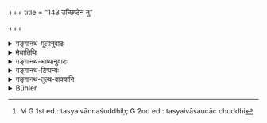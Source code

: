 +++
title = "143 उच्छिष्टेन तु"

+++

<details><summary>गङ्गानथ-मूलानुवादः</summary>

He who, with some substance in hand, happens to be touched by an unclean object, becomes pure by washing, without laying down that substance.—(141).
</details>

<details><summary>मेधातिथिः</summary>

आचमनार्हेण प्रायश्चित्तेन युक्तः पुरुष **उच्छिष्ट** उच्यते । तद् यथा- कृत-मूत्राद्य्-उत्सर्गश् चाकृत-शौचाचमनादिश् च यश् चामेध्यादि-संस्पर्श-दूषितो यदि पुरुषः।  

**द्रव्य-हस्तः,** हस्तेन च गृहीतं भक्ष्यभोज्यादि द्रव्यवस्त्रादि वा येन स उच्यते **द्रव्यहस्तः** । वज्र-हस्तादि-वत् प्रयोग-वव्यवस्था । स चेत् **स्पृष्टो** भवति, तदा **अनिधायैव तद् द्रव्यम्** अनपनीय, हस्त-गृहीत-द्रव्य एवाचामेत् । 

- <u>कथं</u> पुनर् हस्तस्थे द्रव्य आचमनसंभवः । "आ मणिबन्धनात् पाणी प्रक्षालयेत्" (ग्ध् १.३६) इति तत्र विधिः ।
- <u>केचिद्</u> आहुः । शरीर-संस्पर्श-मात्रं द्रव्यस्य विवक्षितम्, न हस्त-स्यैव, एवम् अशुद्धाव् अपि स्कन्धाद्य्-आरोपिते ऽपि द्रव्ये उच्छिष्टस्याशुद्धतैव, तथैवाचान्ते शुद्धिः । अतो हस्तात् प्रदेशान्तरे प्रकोष्ठोत्सङ्गादिके तु द्रव्यं गृहीत्वाचामेत् । अभिप्रायो यथैव पुरुषाशौच-संबन्धाद् अशुच्य् एवं तच्छौचाच् छुद्धिः[^२७४] ।


[^२७४]:
     M G 1st ed.: tasyaivānnaśuddhiḥ; G 2nd ed.: tasyaivāśaucāc chuddhi

- गौतमेन तु "द्रव्यहस्त उच्छिष्टो निधायाचामेत्" (ग्ध् १.२८) इत्य् उक्तम् । अत्र व्याख्यानयन्ति । सत्य् अपि तुल्य-सहितत्वे ऽत्र निधानम् एवाभिप्रेतम् । इतरथा द्रव्यहस्तस्योभयोः शुद्धौ कर्तव्यायां कः प्रसङ्गो द्रव्यनिधानस्य । अतो ऽन्तरेण वचनं निधानाप्राप्तेर् वचनं निधानार्थम् एव । 
- कथं तर्हि द्रव्यस्य शुद्धिः । प्रयतेन पुरुषेण ग्रहणात्, स्मृत्यन्तरविहितेन वा प्रोक्षणेन ।

> प्रचरन्न् अन्नपानेषु  
> उच्छिष्टं संस्पृशेद् यदि ।  
> आचामेद् द्रव्यम् अभ्युक्ष्य  
> एवं चैव न दुष्यति ॥ 
> 
> इति ।

यद्य् अन्तरेण वचनम् अत्र निधानं लभ्यते, अप्य् **अनिधायैवेति** वचनम् अनर्थकम् । एकवाक्यत्वात् स्मृतीनाम् इह निश्चितेन विधानेन तथाप्य् एवं विज्ञायते । अद्य पुनर् मतभेदो गम्यते । ततश् च विकल्पः । 

- तस्य च व्यवस्था । गरीयो द्रव्यं निधीयते, अन्यद् अङ्गस्थं कृत्वावगम्यते । यदापि स्वयम् अन्नम् अश्नाति, भूयिष्टं वा उच्छिष्टं स्पृशति, आचमनार्हेन वाकृताचमनेन स्पृश्यते, सर्वो ऽपि द्रव्यस्योच्छिष्टं संस्पर्शः ॥ ५.१४१ ॥
</details>

<details><summary>गङ्गानथ-भाष्यानुवादः</summary>

The man who has committed something necessitating ‘washing’ is called ‘unclean’. For instance, one who has passed urine or evacuated his bowels, and has not performed the purificatory ablutions; or when he has been defiled by the contamination of some unclean thing.

‘*With some substance in hand*;’—the person who is holding in his hand some thing to be eaten or some metal or cloth, &c., is called ‘*dravyahastaḥ*’, the use of the compound being similar to such compounds as ‘*khadgahastaḥ*’.

If such a person happens to be touched, then ‘*without laying down*’—without setting aside—‘*that substance*’—he should wash.

“How can the man wash, when he has a substance in his hand? The procedure of washing has been described as ‘washing the hand upto the wrists and so forth.”

In answer to this some people offer the following explanation:—What is meant by the man being ‘with some substance in hand’ is that he should have the substance somewhere on his body, not necessarily in his hands. Similarly in the case of impurity also if the man become defiled, the contamination affects substances that may be lying on his shoulders also. Similarly purification is obtained by washing. Hence the man should perform the washing by removing the substance from his hand and keeping it on his fore-arm, in his lap or in some other part part of his body. The meaning is that just as the impurity of the man makes the substance impure so also; the purification of the man renders the substance pure.

Gautama has declared that—‘The man with a substance in hand, happening to become unclean, should wash after *having kept away the substance*’ (1.28). This they explain as follows: Though both (*washing* and
*keeping away*) are spoken of together, yet it is the *keeping away*
that is meant to be enjoined by this text, otherwise all that would be necessary in the circumstances would be the purifying of both himself and the substance; and where would there be any necessity for the
*keeping away* of the substance? Hence, since, in the absence of the
text quoted, there would be no possibility of the *keeping away*, this text must be taken as meant only for enjoining this latter. “How then would the substance be purified?” It would be purified by being held by the pure person,—or by the ‘washing’ prescribed by another *Smṛti-text*: viz: ‘while dealing with foods and drinks if one happens to touch an unclean thing, he should wash the article and then sip water: in this manner it does not become defiled.’

“In the present verse nothing is said regarding the necessity of having to keep away the substance, and yet if it were to be taken as implied, the phrase ‘*without laying down*’ would be absolutely futile.”

As a matter of fact, the same purpose runs through all *Smṛtis*; and yet from the direct words of the texts in the present instance we understand that there is a clear difference of opinion (between Manu and Gautama). So that the two should be regarded as optional alternatives; and the rule determining the option would be that—(*a*) if the substance is a heavy one it shall be laid aside, otherwise it may be kept on the body,—or (*b*) when the man himself eats the food (carried), or he touches a large quantity of unclean things, or is touched by a person who should have washed but has not yet washed,—in all these cases the touching of the substance would be a source of uncleanliness (141)
</details>

<details><summary>गङ्गानथ-टिप्पन्यः</summary>

(Verse 143 of others.)

This verse is quoted in *Aparārka* (p. 264), which notes that this refers to cloth or such other substances being in the hand;—in
*Madanapārijāta* (p. 641);—in *Ācāramayūkha* (p. 17), which quotes
Medhātithi to the effect that this refers to small things in the hand,—such things as can not be kept aside;—in *Vidhānapārijāta* (II, p. 861),—in *Vīramitrodaya* (Āhnika, p. 118), which notes that this refers to the hand being engaged in the holding of things other than articles of food,—says *Kālpataru*;—in *Smrtisāroddhāra* (pp. 246 and 251),—in
*Prāyaścittaviveka* (p. 476), which says that this refers to articles of
food;—in *Hemādri* (Śrāddha, p. 954), which says that according to Medhātithi heavy objects are kept aside, but not small objects, but according to *Smṛticandrikā* it refers to such clothing and other things as can not be kept aside; or it may mean that sacred vessels may not be kept aside, food and metallic things may be kept aside, and clothes and other things may or may not be kept aside;—in *Nityācārapradīpa* (p. 281), which quotes Viśvarupa to the effect that this refers to things other than food and vegetables;—and in *Śuddhikaumudī* (p. 317), which says that the man should keep the thing on his body and rinse his mouth, by which he himself, as also the thing carried, becomes purified;—according to *Ratnākara*, this refers to milk only.
</details>

<details><summary>गङ्गानथ-तुल्य-वाक्यानि</summary>

*Baudhāyana* (1.8.27-30).—‘If he becomes impure while holding a
metal-vessel, he shall put it down, sip water and sprinkle it, when he is going to take it up: if he becomes impure while he is occupied with food, he shall put it down, sip water and sprinkle it, when he is going to take it up. If he becomes impure while occupied with water, he shall put it down, sip water and sprinkle it, when he is going to take it up. That is contrary to rule in the case of an earthen vessel.’

*Vaśiṣṭha* (3.43).—‘If, while occupied with eatables, he touches any
impure substance, then he shall place that thing on the ground, sip water and then use it.’
</details>

<details><summary>Bühler</summary>

143	He who, while carrying anything in any manner, is touched by an impure (person or thing), shall become pure, if he performs an ablution, without putting down that object.
</details>

